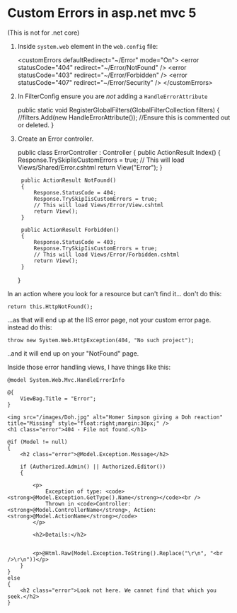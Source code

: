 # Custom Errors in asp.net mvc 5

(This is not for .net core)


1. Inside `system.web` element in the `web.config` file:

	&lt;customErrors defaultRedirect="~/Error" mode="On"&gt;
		&lt;error statusCode="404" redirect="~/Error/NotFound" /&gt;
		&lt;error statusCode="403" redirect="~/Error/Forbidden" /&gt;
		&lt;error statusCode="407" redirect="~/Error/Security" /&gt;
	&lt;/customErrors&gt;


2. In FilterConfig ensure you are *not* adding a `HandleErrorAttribute`


	public static void RegisterGlobalFilters(GlobalFilterCollection filters)
	{
		//filters.Add(new HandleErrorAttribute()); //Ensure this is commented out or deleted.
	}


3. Create an Error controller.

	public class ErrorController : Controller
	{
		public ActionResult Index()
		{
			Response.TrySkipIisCustomErrors = true;
			// This will load Views/Shared/Error.cshtml
			return View("Error");
		}

		public ActionResult NotFound()
		{
			Response.StatusCode = 404;
			Response.TrySkipIisCustomErrors = true;
			// This will load Views/Error/View.cshtml
			return View();
		}

		public ActionResult Forbidden()
		{
			Response.StatusCode = 403;
			Response.TrySkipIisCustomErrors = true;
			// This will load Views/Error/Forbidden.cshtml
			return View();
		}
	}



In an action where you look for a resource but can't find it... don't do this:

	return this.HttpNotFound();

...as that will end up at the IIS error page, not your custom error page.
instead do this:



	throw new System.Web.HttpException(404, "No such project");

..and it will end up on your "NotFound" page.


Inside those error handling views, I have things like this:


	@model System.Web.Mvc.HandleErrorInfo

	@{
		ViewBag.Title = "Error";
	}

	<img src="/images/Doh.jpg" alt="Homer Simpson giving a Doh reaction" title="Missing" style="float:right;margin:30px;" />
	<h1 class="error">404 - File not found.</h1>

	@if (Model != null)
	{
		<h2 class="error">@Model.Exception.Message</h2>

		if (Authorized.Admin() || Authorized.Editor())
		{

			<p>
				Exception of type: <code><strong>@Model.Exception.GetType().Name</strong></code><br />
				Thrown in <code>Controller: <strong>@Model.ControllerName</strong>, Action: <strong>@Model.ActionName</strong></code>
			</p>

			<h2>Details:</h2>


			<p>@Html.Raw(Model.Exception.ToString().Replace("\r\n", "<br />\r\n"))</p>
		}
	}
	else
	{
		<h2 class="error">Look not here. We cannot find that which you seek.</h2>
	}

